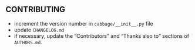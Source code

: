 CONTRIBUTING
------------

- increment the version number in `cabbage/__init__.py` file
- update `CHANGELOG.md`
- if necessary, update the “Contributors” and “Thanks also to” sections of `AUTHORS.md`.
